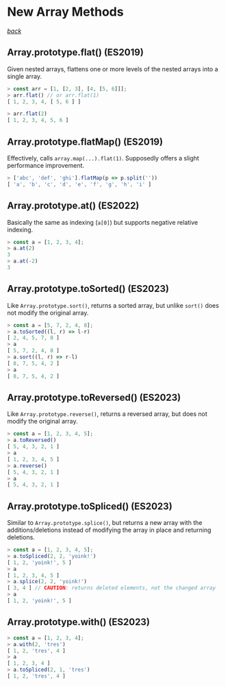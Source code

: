 # New Array Methods

_[back](./README.md)_

## Array.prototype.flat() (ES2019)

Given nested arrays, flattens one or more levels of the nested arrays into a single array.

```js
> const arr = [1, [2, 3], [4, [5, 6]]];
> arr.flat() // or arr.flat(1)
[ 1, 2, 3, 4, [ 5, 6 ] ]

> arr.flat(2)
[ 1, 2, 3, 4, 5, 6 ]
```

## Array.prototype.flatMap() (ES2019)

Effectively, calls `array.map(...).flat(1)`. Supposedly offers a slight performance improvement.

```js
> ['abc', 'def', 'ghi'].flatMap(p => p.split(''))
[ 'a', 'b', 'c', 'd', 'e', 'f', 'g', 'h', 'i' ]
```

## Array.prototype.at() (ES2022)

Basically the same as indexing (`a[0]`) but supports negative relative indexing.

```js
> const a = [1, 2, 3, 4];
> a.at(2)
3
> a.at(-2)
3
```

## Array.prototype.toSorted() (ES2023)

Like `Array.prototype.sort()`, returns a sorted array, but unlike `sort()` does not modify the original array.

```js
> const a = [5, 7, 2, 4, 8];
> a.toSorted((l, r) => l-r)
[ 2, 4, 5, 7, 8 ]
> a
[ 5, 7, 2, 4, 8 ]
> a.sort((l, r) => r-l)
[ 8, 7, 5, 4, 2 ]
> a
[ 8, 7, 5, 4, 2 ]
```

## Array.prototype.toReversed() (ES2023)

Like `Array.prototype.reverse()`, returns a reversed array, but does not modify the original array.

```js
> const a = [1, 2, 3, 4, 5];
> a.toReversed()
[ 5, 4, 3, 2, 1 ]
> a
[ 1, 2, 3, 4, 5 ]
> a.reverse()
[ 5, 4, 3, 2, 1 ]
> a
[ 5, 4, 3, 2, 1 ]
```

## Array.prototype.toSpliced() (ES2023)

Similar to `Array.prototype.splice()`, but returns a new array with the additions/deletions instead of modifying the array in place and returning deletions.

```js
> const a = [1, 2, 3, 4, 5];
> a.toSpliced(2, 2, 'yoink!')
[ 1, 2, 'yoink!', 5 ]
> a
[ 1, 2, 3, 4, 5 ]
> a.splice(2, 2, 'yoink!')
[ 3, 4 ] // CAUTION: returns deleted elements, not the changed array
> a
[ 1, 2, 'yoink!', 5 ]
```

## Array.prototype.with() (ES2023)

```js
> const a = [1, 2, 3, 4];
> a.with(2, 'tres')
[ 1, 2, 'tres', 4 ]
> a
[ 1, 2, 3, 4 ]
> a.toSpliced(2, 1, 'tres')
[ 1, 2, 'tres', 4 ]
```